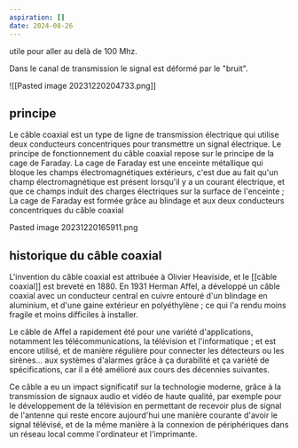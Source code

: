 ```yaml
---
aspiration: []
date: 2024-08-26
---
```


utile pour aller au delà de 100 Mhz.

Dans le canal de transmission le signal est déformé par le "bruit".

![[Pasted image 20231220204733.png]]
## principe
Le câble coaxial est un type de ligne de transmission électrique qui utilise deux conducteurs concentriques pour transmettre un signal électrique.
Le principe de fonctionnement du câble coaxial repose sur le principe de la cage de Faraday. La cage de Faraday est une enceinte métallique qui bloque les champs électromagnétiques extérieurs, c'est due au fait qu'un champ électromagnétique est présent lorsqu'il y a un courant électrique, et que ce champs induit des charges électriques sur la surface de l'enceinte ; La cage de Faraday est formée grâce au blindage et aux deux conducteurs concentriques du câble coaxial

Pasted image 20231220165911.png

## historique du câble coaxial
L'invention du câble coaxial est attribuée à Olivier Heaviside, et le [[câble coaxial]] est breveté en 1880. En 1931 Herman Affel, a développé un câble coaxial avec un conducteur central en cuivre entouré d'un blindage en aluminium, et d'une gaine extérieur en polyéthylène ; ce qui l'a rendu moins fragile et moins difficiles à installer.

Le câble de Affel a rapidement été pour une variété d'applications, notamment les télécommunications, la télévision et l'informatique ; et est encore utilisé, et de manière régulière pour connecter les détecteurs ou les sirènes... aux systèmes d'alarmes grâce à ça durabilité et ça variété de spécifications, car il a été amélioré aux cours des décennies suivantes. 

Ce câble a eu un impact significatif sur la technologie moderne, grâce à la transmission de signaux audio et vidéo de haute qualité, par exemple pour le développement de la télévision en permettant de recevoir plus de signal de l'antenne qui reste encore aujourd'hui une manière courante d'avoir le signal télévisé, et de la même manière à la connexion de périphériques dans un réseau local comme l'ordinateur et l'imprimante.